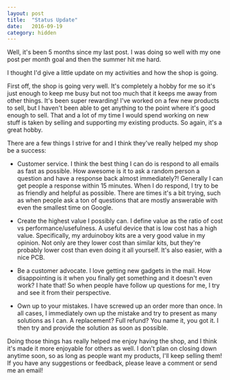 ```yaml
---
layout: post
title:  "Status Update"
date:   2016-09-19
category: hidden
---
```


Well, it's been 5 months since my last post. I was doing so well with my one post per month goal and then the summer hit me hard.

I thought I'd give a little update on my activities and how the shop is going.

First off, the shop is going very well. It's completely a hobby for me so it's just enough to keep me busy but not too much that it keeps me away from other things. It's been super rewarding! I've worked on a few new products to sell, but I haven't been able to get anything to the point where it's good enough to sell. That and a lot of my time I would spend working on new stuff is taken by selling and supporting my existing products. So again, it's a great hobby.

There are a few things I strive for and I think they've really helped my shop be a success:
 
- Customer service. I think the best thing I can do is respond to all emails as fast as possible. How awesome is it to ask a  random person a question and have a response back almost immediately?! Generally I can get people a response within 15 minutes. When I do respond, I try to be as friendly and helpful as possible. There are times it's a bit trying, such as when people ask a ton of questions that are mostly answerable with even the smallest time on Google.

- Create the highest value I possibly can. I define value as the ratio of cost vs performance/usefulness. A useful device that is low cost has a high value. Specifically, my arduinoboy kits are a very good value in my opinion. Not only are they lower cost than similar kits, but they're probably lower cost than even doing it all yourself. It's also easier, with a nice PCB.

- Be a customer advocate. I love getting new gadgets in the mail. How disappointing is it when you finally get something and it doesn't even work? I hate that! So when people have follow up questions for me, I try and see it from their perspective.

- Own up to your mistakes. I have screwed up an order more than once. In all cases, I immediately own up the mistake and try to present as many solutions as I can. A replacement? Full refund? You name it, you got it. I then try and provide the solution as soon as possible.

Doing those things has really helped me enjoy having the shop, and I think it's made it more enjoyable for others as well. I don't plan on closing down anytime soon, so as long as people want my products, I'll keep selling them! If you have any suggestions or feedback, please leave a comment or send me an email!
